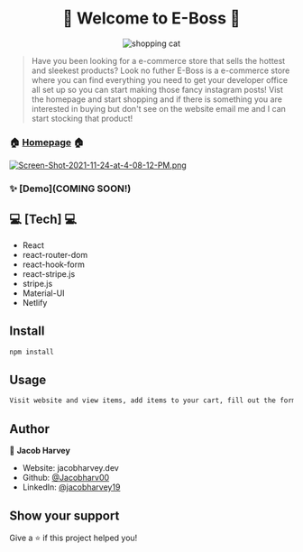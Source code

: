 <h1 align="center">👋 Welcome to E-Boss 👋</h1>
<p>
</p>

<p align="center">
  <img src="https://media.giphy.com/media/5wG597QP1fjG7xIfte/giphy.gif" alt="shopping cat"/>
<p>
  
   > Have you been looking for a e-commerce store that sells the hottest and sleekest products? Look no futher E-Boss is a e-commerce store where you can find everything you need to get your developer office all set up so you can start making those fancy instagram posts! Vist the homepage and start shopping and if there is something you are interested in buying but don't see on the website email me and I can start stocking that product! 

### 🏠 [Homepage](https://eboss.netlify.app) 🏠
  
[![Screen-Shot-2021-11-24-at-4-08-12-PM.png](https://i.postimg.cc/B6Q6V7LZ/Screen-Shot-2021-11-24-at-4-08-12-PM.png)](https://postimg.cc/yJtsJPy2)

### ✨ [Demo](COMING SOON!)
  
## 💻 [Tech] 💻 
<ul>
  <li>React</li>
  <li>react-router-dom</li>
  <li>react-hook-form</li>
  <li>react-stripe.js</li>
  <li>stripe.js</li>
  <li>Material-UI</li>
  <li>Netlify</li>
</ul>

## Install

```sh
npm install
```

## Usage

```sh
Visit website and view items, add items to your cart, fill out the forms for shipping and payment and receive an email about your order. NOT a real e-commerce site and you will not receive any packages. You can use 4242 4242 4242 4242 04/24 42424 for the payment process to make a mock payment.
```

## Author

👤 **Jacob Harvey**

* Website: jacobharvey.dev
* Github: [@Jacobharv00](https://github.com/Jacobharv00)
* LinkedIn: [@jacobharvey19](https://linkedin.com/in/jacobharvey19)

## Show your support

Give a ⭐️ if this project helped you!
